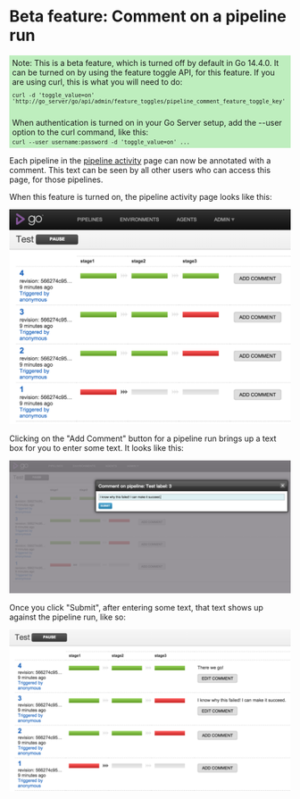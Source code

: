 # Beta feature: Comment on a pipeline run

<div style="background-color: rgba(0, 192, 0, 0.25); padding: 5px; margin-bottom: 1em">
  Note: This is a beta feature, which is turned off by default in Go 14.4.0. It can be turned on by using the feature
  toggle API, for this feature. If you are using curl, this is what you will need to do:

  <div style="font-family: monospace; font-size: 70%; padding-top: 1em; padding-bottom: 1em">curl -d 'toggle_value=on' 'http://go_server/go/api/admin/feature_toggles/pipeline_comment_feature_toggle_key'</div>

  When authentication is turned on in your Go Server setup, add the --user option to the curl command, like this:

  <div style="font-family: monospace; font-size: 70%; margin-top: -1em">curl --user username:password -d 'toggle_value=on' ...</div>
</div>

Each pipeline in the [pipeline activity](../navigation/pipeline_activity_page.md) page can now be annotated with a
comment. This text can be seen by all other users who can access this page, for those pipelines.

When this feature is turned on, the pipeline activity page looks like this:

![Pipeline activity page, with no comments yet](../resources/images/pipeline_comment_1.png)

Clicking on the "Add Comment" button for a pipeline run brings up a text box for you to enter some text. It looks
like this:

![Pipeline activity page, add comment text box](../resources/images/pipeline_comment_2.png)

Once you click "Submit", after entering some text, that text shows up against the pipeline run, like so:

![Pipeline activity page, with comments](../resources/images/pipeline_comment_3.png)
